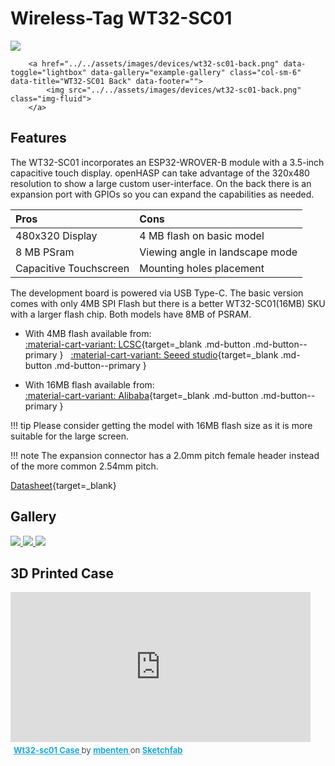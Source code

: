 # Wireless-Tag WT32-SC01

<div class="row justify-content-center">
        <a href="../../assets/images/devices/wt-sc01.png" data-toggle="lightbox" data-gallery="example-gallery" class="col-sm-6" data-title="WT32-SC01 Front" data-footer="">
            <img src="../../assets/images/devices/wt32-sc01-front.png" class="img-fluid">
        </a>

        <a href="../../assets/images/devices/wt32-sc01-back.png" data-toggle="lightbox" data-gallery="example-gallery" class="col-sm-6" data-title="WT32-SC01 Back" data-footer="">
            <img src="../../assets/images/devices/wt32-sc01-back.png" class="img-fluid">
        </a>
</div>


## Features

The WT32-SC01 incorporates an ESP32-WROVER-B module with a 3.5-inch capacitive touch display.
openHASP can take advantage of the 320x480 resolution to show a large custom user-interface.
On the back there is an expansion port with GPIOs so you can expand the capabilities as needed.

| Pros                   | Cons
|:-----                  |:----
| 480x320 Display        | 4 MB flash on basic model
| 8 MB PSram             | Viewing angle in landscape mode
| Capacitive Touchscreen | Mounting holes placement

The development board is powered via USB Type-C. The basic version comes with only 4MB SPI Flash but there is a better WT32-SC01(16MB) SKU with a larger flash chip. Both models have 8MB of PSRAM.

- With 4MB flash available from:</br>
[:material-cart-variant: LCSC][1]{target=_blank .md-button .md-button--primary } &nbsp; 
[:material-cart-variant: Seeed studio][2]{target=_blank .md-button .md-button--primary }

- With 16MB flash available from:</br>
[:material-cart-variant: Alibaba][3]{target=_blank .md-button .md-button--primary } 

!!! tip
    Please consider getting the model with 16MB flash size as it is more suitable for the large screen.

!!! note
    The expansion connector has a 2.0mm pitch female header instead of the more common 2.54mm pitch.

[Datasheet](http://www.wireless-tag.com/wp-content/uploads/2021/01/WT32-SC01DataSheetV3.3-2-with-nuts.pdf){target=_blank}


## Gallery

<div class="row justify-content-center">
    <a href="../../assets/images/builds/wt32-sc01-1.jpg" data-toggle="lightbox" data-gallery="example-gallery" class="col-sm-4" data-title="Wireless-Tag WT32-SC01" data-footer="Imge by xHirschx">
        <img src="../../assets/images/builds/wt32-sc01-1.jpg" class="img-fluid">
    </a>
    <a href="../../assets/images/builds/wt32-sc01-2.jpg" data-toggle="lightbox" data-gallery="example-gallery" class="col-sm-4" data-title="Wireless-Tag WT32-SC01" data-footer="Imge by xHirschx">
        <img src="../../assets/images/builds/wt32-sc01-2.jpg" class="img-fluid">
    </a>
    <a href="../../assets/images/builds/wt32-sc01-3.jpg" data-toggle="lightbox" data-gallery="example-gallery" class="col-sm-4" data-title="Wireless-Tag WT32-SC01">
        <img src="../../assets/images/builds/wt32-sc01-3.jpg" class="img-fluid">
    </a>
</div>


## 3D Printed Case

<div class="sketchfab-embed-wrapper"> <iframe width=480 height=240 title="WT32-SC01 Case" frameborder="0" allowfullscreen mozallowfullscreen="true" webkitallowfullscreen="true" allow="fullscreen; autoplay; vr" xr-spatial-tracking execution-while-out-of-viewport execution-while-not-rendered web-share src="https://sketchfab.com/models/cfec05638de540b0acccff2091508500/embed"> </iframe> <p style="font-size: 13px; font-weight: normal; margin: 5px; color: #4A4A4A;"> <a href="https://sketchfab.com/3d-models/wt32-sc01-case-cfec05638de540b0acccff2091508500?utm_medium=embed&utm_campaign=share-popup&utm_content=cfec05638de540b0acccff2091508500" target="_blank" style="font-weight: bold; color: #1CAAD9;"> Wt32-sc01 Case </a> by <a href="https://sketchfab.com/mbenten?utm_medium=embed&utm_campaign=share-popup&utm_content=cfec05638de540b0acccff2091508500" target="_blank" style="font-weight: bold; color: #1CAAD9;"> mbenten </a> on <a href="https://sketchfab.com?utm_medium=embed&utm_campaign=share-popup&utm_content=cfec05638de540b0acccff2091508500" target="_blank" style="font-weight: bold; color: #1CAAD9;">Sketchfab</a></p></div>

[1]: https://lcsc.com/product-detail/Development-Boards-Development-Kits_Wireless-tag-WT32-SC01_C555472.html
[2]: https://www.seeedstudio.com/ESP32-Development-board-WT32-SC01-p-4735.html
[3]: https://www.alibaba.com/product-detail/esp32-development-board-WT32-SC01-3_62534911683.html